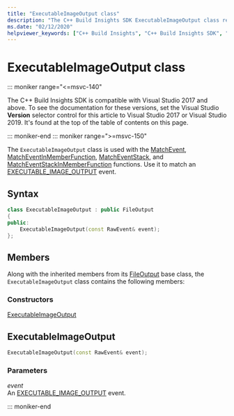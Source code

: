 ```yaml
---
title: "ExecutableImageOutput class"
description: "The C++ Build Insights SDK ExecutableImageOutput class reference."
ms.date: "02/12/2020"
helpviewer_keywords: ["C++ Build Insights", "C++ Build Insights SDK", "ExecutableImageOutput", "throughput analysis", "build time analysis", "vcperf.exe"]
---
```

# ExecutableImageOutput class

::: moniker range="<=msvc-140"

The C++ Build Insights SDK is compatible with Visual Studio 2017 and above. To see the documentation for these versions, set the Visual Studio **Version** selector control for this article to Visual Studio 2017 or Visual Studio 2019. It's found at the top of the table of contents on this page.

::: moniker-end
::: moniker range=">=msvc-150"

The `ExecutableImageOutput` class is used with the [MatchEvent](../functions/match-event.md), [MatchEventInMemberFunction](../functions/match-event-in-member-function.md), [MatchEventStack](../functions/match-event-stack.md), and [MatchEventStackInMemberFunction](../functions/match-event-stack-in-member-function.md) functions. Use it to match an [EXECUTABLE_IMAGE_OUTPUT](../event-table.md#executable-image-output) event.

## Syntax

```cpp
class ExecutableImageOutput : public FileOutput
{
public:
    ExecutableImageOutput(const RawEvent& event);
};
```

## Members

Along with the inherited members from its [FileOutput](file-output.md) base class, the `ExecutableImageOutput` class contains the following members:

### Constructors

[ExecutableImageOutput](#executable-image-output)

## <a name="executable-image-output"></a> ExecutableImageOutput

```cpp
ExecutableImageOutput(const RawEvent& event);
```

### Parameters

*event*\
An [EXECUTABLE_IMAGE_OUTPUT](../event-table.md#executable-image-output) event.

::: moniker-end

